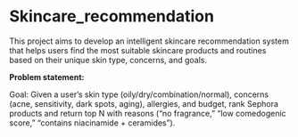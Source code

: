 # Skincare_recommendation
This project aims to develop an intelligent skincare recommendation system that helps users find the most suitable skincare products and routines based on their unique skin type, concerns, and goals.

**Problem statement:**

Goal: Given a user’s skin type (oily/dry/combination/normal), concerns (acne, sensitivity, dark spots, aging), allergies, and budget, rank Sephora products and return top N with reasons (“no fragrance,” “low comedogenic score,” “contains niacinamide + ceramides”).
